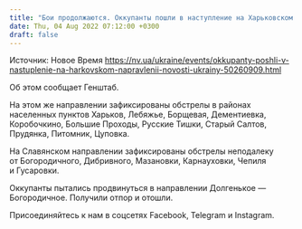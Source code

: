 ```yaml
---
title: "Бои продолжаются. Оккупанты пошли в наступление на Харьковском направлении — Генштаб"
date: Thu, 04 Aug 2022 07:12:00 +0300
draft: false
---
```

Источник: Новое Время https://nv.ua/ukraine/events/okkupanty-poshli-v-nastuplenie-na-harkovskom-napravlenii-novosti-ukrainy-50260909.html


Об этом сообщает Генштаб.

На этом же направлении зафиксированы обстрелы в районах населенных пунктов Харьков, Лебяжье, Борщевая, Дементиевка, Коробочкино, Большие Проходы, Русские Тишки, Старый Салтов, Прудянка, Питомник, Цуповка.

На Славянском направлении зафиксированы обстрелы неподалеку от Богородичного, Дибривного, Мазановки, Карнауховки, Чепиля и Гусаровки.

Оккупанты пытались продвинуться в направлении Долгенькое — Богородичное. Получили отпор и отошли.

Присоединяйтесь к нам в соцсетях Facebook, Telegram и Instagram.
